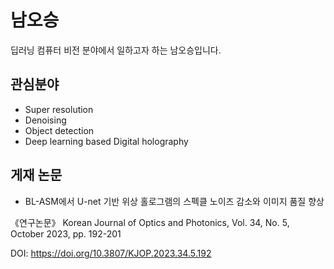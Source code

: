 # 남오승

딥러닝 컴퓨터 비전 분야에서 일하고자 하는 남오승입니다.


## 관심분야

- Super resolution
- Denoising
- Object detection 
- Deep learning based Digital holography 

## 게재 논문
- BL-ASM에서 U-net 기반 위상 홀로그램의 스펙클 노이즈 감소와 이미지 품질 향상


《연구논문》 Korean Journal of Optics and Photonics, Vol. 34, No. 5, October 2023, pp. 192-201


DOI: https://doi.org/10.3807/KJOP.2023.34.5.192
